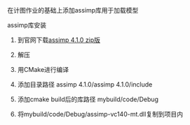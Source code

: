 在计图作业的基础上添加assimp库用于加载模型

assimp库安装

1. 到官网下载[assimp 4.1.0 zip版](https://github.com/assimp/assimp/releases/tag/v4.1.0)

2. 解压

3. 用CMake进行编译

4. 添加目录路径 assimp 4.1.0/assimp 4.1.0/include

5. 添加cmake build后的库路径 mybuild/code/Debug

6. 将mybuild/code/Debug/assimp-vc140-mt.dll复制到项目内